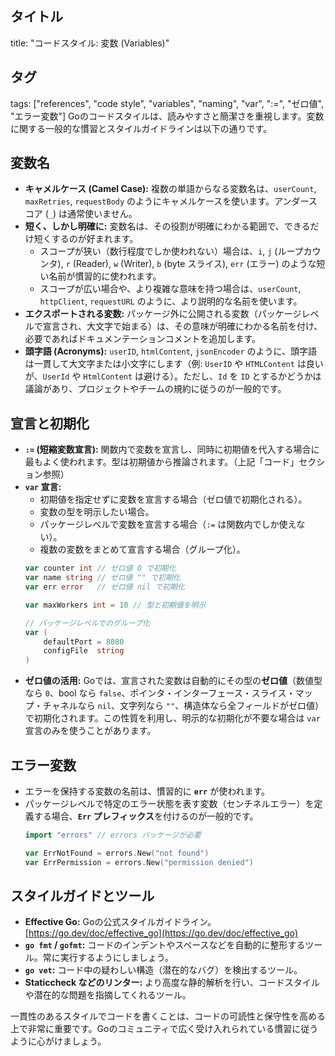 ## タイトル
title: "コードスタイル: 変数 (Variables)"
## タグ
tags: ["references", "code style", "variables", "naming", "var", ":=", "ゼロ値", "エラー変数"]
Goのコードスタイルは、読みやすさと簡潔さを重視します。変数に関する一般的な慣習とスタイルガイドラインは以下の通りです。

## 変数名

*   **キャメルケース (Camel Case):** 複数の単語からなる変数名は、`userCount`, `maxRetries`, `requestBody` のようにキャメルケースを使います。アンダースコア (`_`) は通常使いません。
*   **短く、しかし明確に:** 変数名は、その役割が明確にわかる範囲で、できるだけ短くするのが好まれます。
    *   スコープが狭い（数行程度でしか使われない）場合は、`i`, `j` (ループカウンタ), `r` (Reader), `w` (Writer), `b` (byte スライス), `err` (エラー) のような短い名前が慣習的に使われます。
    *   スコープが広い場合や、より複雑な意味を持つ場合は、`userCount`, `httpClient`, `requestURL` のように、より説明的な名前を使います。
*   **エクスポートされる変数:** パッケージ外に公開される変数（パッケージレベルで宣言され、大文字で始まる）は、その意味が明確にわかる名前を付け、必要であればドキュメンテーションコメントを追加します。
*   **頭字語 (Acronyms):** `userID`, `htmlContent`, `jsonEncoder` のように、頭字語は一貫して大文字または小文字にします（例: `UserID` や `HTMLContent` は良いが、`UserId` や `HtmlContent` は避ける）。ただし、`Id` を `ID` とするかどうかは議論があり、プロジェクトやチームの規約に従うのが一般的です。

## 宣言と初期化

*   **`:=` (短縮変数宣言):** 関数内で変数を宣言し、同時に初期値を代入する場合に最もよく使われます。型は初期値から推論されます。（上記「コード」セクション参照）
*   **`var` 宣言:**
    *   初期値を指定せずに変数を宣言する場合（ゼロ値で初期化される）。
    *   変数の型を明示したい場合。
    *   パッケージレベルで変数を宣言する場合（`:=` は関数内でしか使えない）。
    *   複数の変数をまとめて宣言する場合（グループ化）。
    ```go
    var counter int // ゼロ値 0 で初期化
    var name string // ゼロ値 "" で初期化
    var err error   // ゼロ値 nil で初期化

    var maxWorkers int = 10 // 型と初期値を明示

    // パッケージレベルでのグループ化
    var (
        defaultPort = 8080
        configFile  string
    )
    ```
*   **ゼロ値の活用:** Goでは、宣言された変数は自動的にその型の**ゼロ値**（数値型なら `0`、bool なら `false`、ポインタ・インターフェース・スライス・マップ・チャネルなら `nil`、文字列なら `""`、構造体なら全フィールドがゼロ値）で初期化されます。この性質を利用し、明示的な初期化が不要な場合は `var` 宣言のみを使うことがあります。

## エラー変数

*   エラーを保持する変数の名前は、慣習的に **`err`** が使われます。
*   パッケージレベルで特定のエラー状態を表す変数（センチネルエラー）を定義する場合、**`Err` プレフィックス**を付けるのが一般的です。
    ```go
    import "errors" // errors パッケージが必要

    var ErrNotFound = errors.New("not found")
    var ErrPermission = errors.New("permission denied")
    ```

## スタイルガイドとツール

*   **Effective Go:** Goの公式スタイルガイドライン。[https://go.dev/doc/effective_go](https://go.dev/doc/effective_go)
*   **`go fmt` / `gofmt`:** コードのインデントやスペースなどを自動的に整形するツール。常に実行するようにしましょう。
*   **`go vet`:** コード中の疑わしい構造（潜在的なバグ）を検出するツール。
*   **Staticcheck などのリンター:** より高度な静的解析を行い、コードスタイルや潜在的な問題を指摘してくれるツール。

一貫性のあるスタイルでコードを書くことは、コードの可読性と保守性を高める上で非常に重要です。Goのコミュニティで広く受け入れられている慣習に従うように心がけましょう。